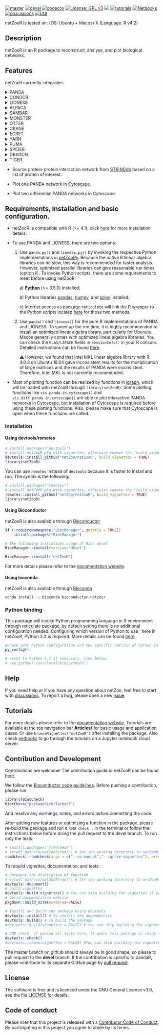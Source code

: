 [![master](https://github.com/netZoo/netZooR/actions/workflows/main.yml/badge.svg?branch=master)](https://github.com/netZoo/netZooR/actions/workflows/main.yml)
[![devel](https://github.com/netZoo/netZooR/actions/workflows/main.yml/badge.svg?branch=devel)](https://github.com/netZoo/netZooR/actions/workflows/main.yml)
[![codecov](https://codecov.io/gh/netZoo/netZooR/branch/devel/graph/badge.svg)](https://codecov.io/gh/netZoo/netZooR)
[![License: GPL v3](https://img.shields.io/badge/License-GPLv3-blue.svg)](https://www.gnu.org/licenses/gpl-3.0)
<a href="https://netzoo.github.io/netZooR/"><img src="https://img.shields.io/badge/docs-passing-green"></a>
[![tutorials](https://img.shields.io/badge/netZooR-tutorials-9cf)](https://github.com/netZoo/netZooR/tree/master/vignettes)
[![Netbooks](https://img.shields.io/badge/netZooR-Netbooks-ff69b4)](http://netbooks.networkmedicine.org/user/marouenbg/notebooks/Welcome_to_netBooks.ipynb?)
[![discussions](https://img.shields.io/badge/netZooR-discussions-orange)](https://github.com/netZoo/netZooR/discussions)
[![DOI](https://zenodo.org/badge/190646802.svg)](https://zenodo.org/badge/latestdoi/190646802)

netZooR is tested on: (OS: Ubuntu + Macos) X (Language: R v4.2)

## Description
netZooR is an R package to reconstruct, analyse, and plot biological networks.

## Features

netZooR currently integrates:

<details>
<summary>PANDA</summary>
<b>PANDA</b> (Passing Attributes between Networks for Data Assimilation) <a href="http://journals.plos.org/plosone/article?id=10.1371/journal.pone.0064832">Glass et al. 2013</a>: PANDA is a method for estimating bipartite gene regulatory networks (GRNs) consisting of two types of nodes: transcription factors (TFs) and genes. An edge between TF $i$ and gene $j$ indicates that gene $j$ is regulated by TF $i$. The edge weight represents the strength of evidence for this regulatory relationship obtained by integrating three types of biological data: gene expression data, protein-protein interaction (PPI) data, and transcription factor binding motif (TFBM) data. PANDA is an iterative approach that begins with a seed GRN estimated from TFBMs and uses message passing between data types to refine the seed network to a final GRN that is consistent with the information contained in gene expression, PPI, and TFBM data. 
</details>

<details>
<summary>CONDOR</summary>
<b>CONDOR</b> (COmplex Network Description Of Regulators) <a href="http://journals.plos.org/ploscompbiol/article?id=10.1371/journal.pcbi.1005033">Platig et al. 2016</a>: CONDOR is a tool for community detection in bipartite networks. Many community detection methods for unipartite networks are based on the concept of maximizing a modularity metric that compares the weight of edges within communities to the weight of edges between communities, prioritizing community assignments with higher values of the former relative to the latter. CONDOR extends this concept to bipartite networks by optimizing a bipartite version of modularity defined by <a href="https://pubmed.ncbi.nlm.nih.gov/18233893/">Barber (2007)</a>. To enable bipartite community detection on large networks such gene regulatory networks, CONDOR uses a fast unipartite modularity maximization method on one of the two unipartite projections of the bipartite network.  In Platig et al. (2016), CONDOR is applied to bipartite networks of single nucleotide polymorphisms (SNPs) and gene expression, where a network edge from a SNP node to a gene node is indicative of an association between the SNP and the gene expression level, commonly known as an expression quantitative trait locus (eQTL). Communities detected with CONDOR contained local hub nodes ("core SNPs") enriched for association with disease, suggesting that functional eQTL relationships are encoded at the community level.
</details>

<details>
<summary>LIONESS</summary>
<b>LIONESS</b> (Linear Interpolation to Obtain Network Estimates for Single Samples) <a href="https://doi.org/10.1016/j.isci.2019.03.021">Kuijjer et al. 2019</a>: LIONESS is a flexible method for single-sample network integration. The machinery behind LIONESS is a leave-one-out approach. To construct a single-sample network for sample $i$, a first network is estimated on the full dataset and a second network is estimated on the dataset with sample $i$ withheld. The single-sample network is then estimated based on the difference between these two networks. Any method that can be used to estimate a network can be used with LIONESS to estimate single-sample networks. Two common use cases are the use of LIONESS to generate single-sample GRNs based on PANDA and the use of LIONESS to generate single-sample Pearson correlation networks.
</details>

<details>
<summary>ALPACA</summary>
<b>ALPACA</b> (ALtered Partitions Across Community Architectures) <a href="https://www.nature.com/articles/s41540-018-0052-5">Padi and Quackenbush 2018</a>: ALPACA is a method for differential network analysis that is based on a novel approach to comparison of network community structures. Comparisons of community structure have typically been accomplished by assessing which nodes switch community membership between networks ("community comparison") or by computing the edge weight differences by subtracting the adjacency matrices of two networks and then performing community detection on the resulting differential network ("edge subtraction"). Both these approaches have important limitations. Community comparison is subject to a resolution limit and cannot detect differences smaller than the average community size in a network. Edge subtraction transfers noise from both of the original networks to the differential network, leading to an imprecise estimator. Moreover, positive and negative edge differences cannot be distinguished in the subsequent community detection performed on the differential network. 

  In contrast to community comparison and edge subtraction, ALPACA compares the community structure of two networks by optimizing a new metric: "differential modularity". In the ALPACA algorithm, one network is defined as the reference network and the second is defined as the perturbed network. The differential modularity metric measures the extent to which edges in a community in the perturbed network differ from those that would be expected by random chance according to a null distribution based on the reference network. Community structure of the perturbed network is determined by maximizing this differential modularity. The resulting communities are "differential modules" that show how the perturbed network differs from the reference network at the community level.
</details>

<details>
<summary>SAMBAR</summary>
<b>SAMBAR</b> (Subtyping Agglomerated Mutations By Annotation Relations) <a href="https://www.nature.com/articles/s41416-018-0109-7">Kuijjer et al.</a>: SAMBAR is a tool for studying cancer subtypes based on patterns of somatic mutations in curated biological pathways. Rather than characterize cancer according to mutations at the gene level, SAMBAR agglomerates mutations within pathways to define a pathway mutation score. To avoid bias based on pathway representation, these pathway mutation scores correct for the number of genes in each pathway as well as the number of times each gene is represented in the universe of pathways. By taking a pathway rather than gene-by-gene lens, SAMBAR both de-sparsifies somatic mutation data and incorporates important prior biological knowledge. Kuijjer et al. (2018) demonstrate that SAMBAR is capable of outperforming other methods for cancer subtyping, producing subtypes with greater between-subtype distances; the authors use SAMBAR for a pan-cancer subtyping analysis that identifies four diverse pan-cancer subtypes linked to distinct molecular processes. 
</details>

<details>
<summary>MONSTER</summary>
<b>MONSTER</b> (Modeling Network State Transitions from Expression and Regulatory data) <a href="https://doi.org/10.1186/s12918-017-0517-y">Schlauch et al.</a>: MONSTER is a method for estimating transitions between network states by modeling the adjacency matrix of one state as a linear transformation of the adjacency matrix of another. Like LIONESS, MONSTER is a flexible method that does not require a particular type of network structure. MONSTER models the perturbation of an initial network A into a perturbed network B according to a matrix product B = AT. T is a transition matrix encoding the changes that map A to B. When A and B are gene regulatory networks, i.e., bipartite networks between TFs and genes, the MONSTER framework leads naturally to the definition of TF involvement as the sum of the off-diagonal weights for a transcription factor $i$ in the transition matrix T. This perspective enables MONSTER to identify differentially involved TFs that contribute to network transitions differently between different conditions. This dimension cannot be captured from a traditional differential expression analysis of TFs, which will not detect TFs that have the same concentration between conditions.
</details>

<details>
<summary>OTTER</summary>
<b>OTTER</b> (Optimization to Estimate Regulation) <a href="https://www.biorxiv.org/content/10.1101/2020.06.23.167999v2.abstract">Weighill et al.</a>: OTTER is a GRN inference method based on the idea that observed biological data (PPI data and gene co-expression data) are projections of a bipartite GRN between TFs and genes. Specifically, PPI data represent the projection of the GRN onto the TF-TF space and gene co-expression data represent the projection of the GRN onto the gene-gene space. OTTER reframes the problem of GRN inference as a problem of relaxed graph matching and finds a GRN that has optimal agreement with the observed PPI and coexpression data. The OTTER objective function is tunable in two ways: first, one can prioritize matching the PPI data or the coexpression data more heavily depending on one's confidence in the data source; second, there is a regularization parameter that can be applied to induce sparsity on the estimated GRN. The OTTER objective function can be solved using spectral decomposition techniques and gradient descent; the latter is shown to be closely related to the PANDA message-passing approach (Glass et al. 2013).
</details>

<details>
<summary>CRANE</summary>
<b>CRANE</b> (Constrained Random Alteration of Network Edges) <a href="https://doi.org/10.3389/fgene.2020.603264">Lim et al.</a>: CRANE is a method for determining statistical significance of structural differences between networks.  Analysis with CRANE is a four-phase process. The first step of CRANE is to estimate two networks: a reference network and a perturbed network. In the same spirit as LIONESS, CRANE is flexible: any network inference method (e.g., correlation, partial correlation, PANDA) can be used at this stage. In the second step, differential features are determined by comparing the reference and perturbed networks. Here, CRANE is again flexible: such differential features could arise from simple measures such as a comparison of node degree or centrality, or from more nuanced techniques such as differential module detection with ALPACA. Third, a large number of constrained random networks are developed based on the network structure of the reference network. By comparing each random network with the original reference network, a set of null differential measures is obtained. Fourth, the observed differential features from step two can be compared with the null distribution from step three to generate empirical p-values. A typical workflow for applying CRANE in NetZooR would involve fitting PANDA networks in step one and using ALPACA to estimate differential modules in step two. 
</details>

<details>
<summary>EGRET</summary>
<b>EGRET</b> (Estimating the Genetic Regulatory effects on TFs) <a href="https://www.genome.org/cgi/doi/10.1101/gr.275107.120">Weighill et al.</a>: EGRET incorporates genetic variants as a fourth data type in the PANDA message-passing framework, enabling the estimation of genotype-specific GRNs. Genetic variants can alter transcription factor binding by affecting the composition of motif sites on the DNA. Not every genetic variant has such an affect; EGRET incorporates only genetic variants which have (1) been shown to be associated with gene expression (expression quantitative trait loci, or eQTL), and (2) are predicted to affect transcription factor binding based on a tool called QBiC (Martin et al. 2019). This information is used in combination with TFBM predictions as input to the PANDA message-passing framework. The resulting EGRET network is a genotype-specific bipartite GRN that is similar to a PANDA network but incorporates the information contained by individual genetic variation.
</details>

<details>
<summary>YARN</summary>
<b>YARN</b> (Yet Another RNa-seq package) <a href="https://bmcbioinformatics.biomedcentral.com/articles/10.1186/s12859-017-1847-x">Paulsson et al.</a>: YARN is a package that combines quality control, gene filtering, and normalization steps to streamline the preprocessing of large-scale, multi-tissue gene expression data from resources such as the Genotype-Tissue Expression (GTEx) project.  Among other steps, YARN uses principal coordinate analysis (PCoA) to determine if samples collected from different sites on the same tissue (for example, transverse and sigmoid colon) can be treated as "transcriptionally indistinguishable" and grouped together to increase power for downstream analyses. Paulsson et al. (2017) demonstrate the use of YARN to develop a pan-cancer RNA-seq dataset for 30,333 genes from 9435 samples across 38 tissues from the GTEx dataset.
</details>

<details>
<summary>PUMA</summary>
<b>PUMA</b> (PANDA Using MicroRNA Associations) <a href="https://www.sciencedirect.com/science/article/pii/S2589004219300872">Kuijjer et al.</a> extends the PANDA framework to model how microRNAs (miRNAs) participate in gene regulatory networks. PUMA networks are bipartite networks that consist of a regulatory layer and a layer of genes being regulated, similar to PANDA networks. While the regulatory layer of PANDA networks consists only of transcription factors (TFs), the regulatory layer of PUMA networks consists of both TFs and miRNAs. A PUMA network is seeded using a combination of input data sources such as motif scans or ChIP-seq data (for TF-gene edges) and an miRNA target prediction tool such as TargetScan or miRanda (for miRNA-gene edges). PUMA uses a message passing framework similar to PANDA to integrate this prior information with gene-gene coexpression and protein-protein interactions to estimate a final regulatory network incorporating miRNAs. Kuijjer and colleagues [7] apply PUMA to 38 GTEx tissues and demonstrate that PUMA can identify important patterns in tissue-specific regulation of genes by miRNA.
</details>

<details>
<summary>SPIDER</summary>
<b>SPIDER</b> (Seeding PANDA Interactions to Derive Epigenetic Regulation) <a href="https://www.nature.com/articles/s41540-021-00208-3">Sonawane et al.</a> extends the PANDA framework by incorporating DNase-Seq data to account for chromatin state for the prediction of TF binding sites. The method consists of processing DNase-Seq data to find open chromatin regions and build a “mask” matrix that is then overlaid on the TF-gene motif network to select binding sites that are available fro TF binding. This method can be applied for various biological contexts such as cell lines and tissues. Sonawane and colleagues have employed their method to model cell- type specific GRNs using DNase-Seq data from ENCODE and showed that integrating epigenetic data in SPIDER networks allows building more accurate networks.
</details>

<details>
<summary>DRAGON</summary>
<b>DRAGON</b> (Determining Regulatory Associations using Graphical models on Omics Networks) <a href="https://arxiv.org/abs/2104.01690">Shutta et al.</a> is a method for estimating multiomic Gaussian graphical models (GGMs, also known as partial correlation networks) that incorporate two different omics data types. DRAGON builds off of the popular covariance shrinkage method of Ledoit and Wolf with an optimization approach that explicitly accounts for the differences in two separate omics "layers" in the shrinkage estimator. The resulting sparse covariance matrix is then inverted to obtain a precision matrix estimate and a corresponding GGM.  Although GGMs assume normally distributed data, DRAGON can be used on any type of continuous data by transforming data to approximate normality prior to network estimation. Currently, DRAGON can be applied to estimate networks with two different types of omics data. Investigators interested in applying DRAGON to more than two types of omics data can consider estimating pairwise networks and "chaining" them together.
</details>

<details>
<summary>TIGER</summary>
<b>TIGER</b> (Transcription Inference using Gene Expression and Regulatory Data) <a href="https://www.biorxiv.org/content/10.1101/2022.12.12.520141v1">Chen et al.</a> is a Bayesian matrix factorization framework that combines prior TF binding knowledge, such as from the DoRothEA database, with gene expression data from experiments. It estimates individual-level TF activities (TFA) and context-specific gene regulatory networks (GRN). Unlike other methods, TIGER can flexibly model activation and inhibition events, prioritize essential edges, shrink irrelevant edges towards zero using a sparse Bayesian prior, and simultaneously estimate TF activity levels and the underlying regulatory network. It is important to note that TIGER works most appropriately with large sample size datasets like TCGA to include a wide range of TFs due to its lower rank constraint.
</details>

* Source protein-protein interaction network from [STRINGdb](https://string-db.org/) based on a list of protein of interest.

* Plot one PANDA network in [Cytoscape](https://cytoscape.org/).

* Plot two differential PANDA networks in Cytoscape.

## Requirements, installation and basic configuration.

- netZooR is compatible with R (>= 4.1),  click [here](https://www.r-project.org/) for more installation details.

- To use PANDA and LIONESS, there are two options: 

  1. Use `panda.py()` and `lioness.py()` by invoking the respective Python implementations in [netZooPy]((https://github.com/netZoo/netZooPy/tree/netZoo)). Because the native R linear algebra libraries can be slow, this way is recommended for faster analysis. However, optimized parallel libraries can give reasonable run times (option ii). To invoke Python scripts, there are some requirements to meet before using netZooR:

     a) [**Python**](https://www.python.org/downloads/) (>= 3.5.0) installed;

     b) Python libraries [pandas](https://pandas.pydata.org/), [numpy](https://numpy.org/), and [scipy](https://www.scipy.org/) installed;

     c) Internet access as package `reticulate` will link the R wrapper to the Python scripts located [here](https://github.com/netZoo/netZooPy/tree/netZoo) for those two methods.

  2. Use `panda()` and `lioness()` for the pure R implementations of PANDA and LIONESS. To speed up the run time, it is highly recommended to install an optimized linear algebra library, particularly for Ubunutu. Macos generally comes with optimized linear algebra libraries. You can check the `BLAS/LAPACK` fields in `sessionInfo()` in your R console. Detailed instructions can be found [here](https://csantill.github.io/RPerformanceWBLAS/).

     :warning: However, we found that Intel MKL linear algebra library with R 4.0.3 on Ubuntu 18.04 gave inconsistent results for the multiplication of large matrices and the results of PANDA were inconsistent. Therefore, Intel MKL is not currently recommended. 


- Most of plotting function can be realized by functions in [igraph](https://igraph.org/redirect.html), which will be loaded with netZooR through `library(netZooR)`. Some plotting functions like `vis.panda.in.cytoscape()` and `vis.diff.panda.in.cytoscape()` are able to plot interactive PANDA networks in [Cytoscape](https://cytoscape.org/), but installation of Cytoscape is required before using these plotting functions. Also, please make sure that Cytoscape is open when these functions are called.

### Installation

#### Using devtools/remotes

```r
# install.packages("devtools") 
# install netZooR pkg with vignettes, otherwise remove the "build_vignettes = TRUE" argument.
devtools::install_github("netZoo/netZooR", build_vignettes = TRUE)
library(netZooR)
```
You can use `remotes` instead of `devtools` because it is faster to install and run. The synatx is the following:

```r
# install.packages("remotes") 
# install netZooR pkg with vignettes, otherwise remove the "build_vignettes = TRUE" argument.
remotes::install_github("netZoo/netZooR", build_vignettes = TRUE)
library(netZooR)
```

#### Using Bioconductor

netZooR is also available through [Bioconductor](https://bioconductor.org/packages/netZooR)

```r
if (!requireNamespace("BiocManager", quietly = TRUE))
    install.packages("BiocManager")

# The following initializes usage of Bioc devel
BiocManager::install(version='devel')

BiocManager::install("netZooR")
```

For more details please refer to the [documentation website](https://netzoo.github.io/netZooR/).

#### Using bioconda

netZooR is also available through [Bioconda](https://bioconda.github.io/recipes/bioconductor-netzoor/README.html#package-bioconductor-netzoor)

```bash
conda install -c bioconda bioconductor-netzoor
```

### Python binding

This package will invoke Python programming language in R environment through [reticulate](https://rstudio.github.io/reticulate/) package, by default setting there is no additional configuration needed.
Configuring which version of Python to use , here in netZooR, Python 3.X is required. More details can be found [here](https://cran.r-project.org/web/packages/reticulate/vignettes/versions.html).

```r
#check your Python configuration and the specific version of Python in use currently
py_config()

# reset to Python 3.X if necessary, like below:
# use_python("/usr/local/bin/python3")

```

## Help

If you need help or if you have any question about netZoo, feel free to start with [discussions](https://github.com/netZoo/netZooR/discussions).
To report a bug, please open a new [issue](https://github.com/netZoo/netZooR/issues).


## Tutorials
For more details please refer to the [documentation website](https://netzoo.github.io/netZooR/). Tutorials are available at the top navigation bar **Articles/** for basic usage and application cases.
Or use `browseVignettes("netZooR")` after installing the package. Also check [netbooks](http://netbooks.networkmedicine.org) to go through the  tutorials on a Jupyter notebook cloud server.

## Contribution and Development
Contributions are welcome! The contribution guide to netZooR can be found [here](https://netzoo.github.io/contribute/contribute/). 

We follow the [Bioconductor code guidelines](https://bioconductor.org/packages/devel/bioc/vignettes/BiocCheck/inst/doc/BiocCheck.html). Before pushing a contribution, please run

```r
library(BiocCheck)
BiocCheck("packageDirOrTarball")
```
And resolve any warnings, notes, and errors before committing the code.

After adding new features or optimizing a function in the package, please re-build the package and run `R CMD check .` in the terminal or follow the instructions below before doing the pull request to the devel branch.
To run only the tests:
```r
# install.packages('rcmdcheck')
# setwd('path/to/netZooR/root') # Set the working directory to netZooR root
rcmdcheck::rcmdcheck(args = c("--no-manual","--ignore-vignettes"), error_on = "error", build_args="--no-build-vignettes")
```
To rebuild vignettes, documentation, and tests:
```r
# document the description of function
# setwd('path/to/netZooR/root') # Set the working directory to netZooR root
devtools::document()
# build vignettes
devtools::build_vignettes() # You can skip building the vignettes if you are not contributing a vignette
# build documentation website
pkgdown::build_site(examples=FALSE)

# Install and build the package using devtools
devtools::install() # To install the dependencies
devtools::build() # To build the package
#devtools::build(vignettes = FALSE) # You can skip building the vignettes if you are not contributing a vignette

# CMD check, if passed all tests here, it means this package is ready to pull request to the devel branch. Otherwise, fix the bug before pulling request.
devtools::check()
#devtools::check(vignettes = FALSE) #You can skip building the vignettes if you are not contributing a vignette
```

The master branch on github should always be in good shape, so please to pull request to the **devel** branch.
If the contribution is specific to pandaR, please contribute to its separate GitHub page by [pull request](https://github.com/jnpaulson/pandaR). 

## License
The software is free and is licensed under the GNU General License v3.0, see the file [LICENSE](LICENSE) for details.

## Code of conduct
Please note that this project is released with a [Contributor Code of Conduct](CONDUCT.md). By participating in this project you agree to abide by its terms.

